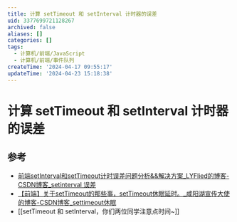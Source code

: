 ```yaml
---
title: 计算 setTimeout 和 setInterval 计时器的误差
uid: 3377699721128267
archived: false
aliases: []
categories: []
tags:
  - 计算机/前端/JavaScript
  - 计算机/前端/事件队列
createTime: '2024-04-17 09:55:17'
updateTime: '2024-04-23 15:18:38'
---
```


# 计算 setTimeout 和 setInterval 计时器的误差

## 参考

- [前端setInterval和setTimeout计时误差问题分析&&解决方案\_LYFlied的博客-CSDN博客\_setinterval 误差](https://blog.csdn.net/qq_39903567/article/details/115392972)
- [【前端】关于setTimeout的那些事，setTimeout休眠延时。\_咸阳湖宣传大使的博客-CSDN博客\_settimeout休眠](https://blog.csdn.net/weixin_44201257/article/details/123196921)
- [[setTimeout 和 setInterval，你们两位同学注意点时间~]]
